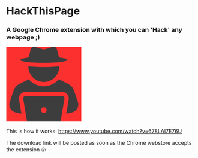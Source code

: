 # HackThisPage
### A Google Chrome extension with which you can 'Hack' any webpage ;)

<img alt="Meeting Assistant" src="https://github.com/virejdasani/HackThisPage/blob/master/assets/img/icon.png?raw=true" height="200px" />

This is how it works:
https://www.youtube.com/watch?v=678LAl7E76U

The download link will be posted as soon as the Chrome webstore accepts the extension 👍
